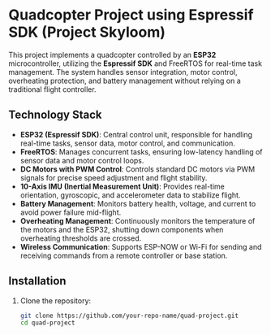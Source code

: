 # Quadcopter Project using Espressif SDK (Project Skyloom)

This project implements a quadcopter controlled by an **ESP32** microcontroller, utilizing the **Espressif SDK** and FreeRTOS for real-time task management. The system handles sensor integration, motor control, overheating protection, and battery management without relying on a traditional flight controller.

## Technology Stack

- **ESP32 (Espressif SDK)**: Central control unit, responsible for handling real-time tasks, sensor data, motor control, and communication.
- **FreeRTOS**: Manages concurrent tasks, ensuring low-latency handling of sensor data and motor control loops.
- **DC Motors with PWM Control**: Controls standard DC motors via PWM signals for precise speed adjustment and flight stability.
- **10-Axis IMU (Inertial Measurement Unit)**: Provides real-time orientation, gyroscopic, and accelerometer data to stabilize flight.
- **Battery Management**: Monitors battery health, voltage, and current to avoid power failure mid-flight.
- **Overheating Management**: Continuously monitors the temperature of the motors and the ESP32, shutting down components when overheating thresholds are crossed.
- **Wireless Communication**: Supports ESP-NOW or Wi-Fi for sending and receiving commands from a remote controller or base station.

## Installation

1. Clone the repository:
   ```bash
   git clone https://github.com/your-repo-name/quad-project.git
   cd quad-project

